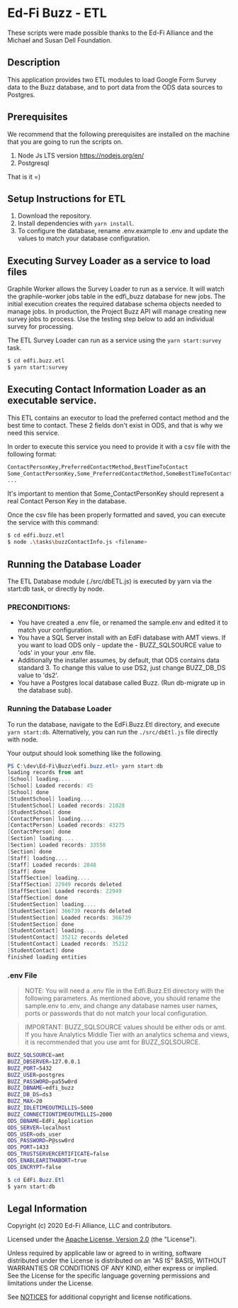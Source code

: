 # Ed-Fi Buzz - ETL

These scripts were made possible thanks to the Ed-Fi Alliance and the Michael and Susan Dell Foundation.

## Description

This application provides two ETL modules to load Google Form Survey data to the Buzz database, and to port data from the ODS data sources to Postgres.

## Prerequisites

We recommend that the following prerequisites are installed on the machine that you are going to run the scripts on.

1. Node Js LTS version https://nodejs.org/en/
2. Postgresql

That is it =)

## Setup Instructions for ETL

1. Download the repository.
2. Install dependencies with `yarn install`.
3. To configure the database, rename .env.example to .env and update the values to match your database configuration.

## Executing Survey Loader as a service to load files

Graphile Worker allows the Survey Loader  to run as a service. It will watch the graphile-worker jobs table in the edfi_buzz database for new jobs. The initial execution creates the required database schema objects needed to manage jobs. In production, the Project Buzz API will manage creating new survey jobs to process. Use the testing step below to add an individual survey for processing.

The ETL Survey Loader can run as a service using the `yarn start:survey` task.

```bash
$ cd edfi.buzz.etl
$ yarn start:survey
```

## Executing Contact Information Loader as an executable service.

This ETL contains an executor to load the preferred contact method and the best time to contact. 
These 2 fields don't exist in ODS, and that is why we need this service.

In order to execute this service you need to provide it with a csv file with the following format:
```sh
ContactPersonKey,PreferredContactMethod,BestTimeToContact
Some_ContactPersonKey,Some_PreferredContactMethod,SomeBestTimeToContact
...
```

It's important to mention that Some_ContactPersonKey should represent a real Contact Person Key in the database.

Once the csv file has been properly formatted and saved, you can execute the service with this command:

```bash
$ cd edfi.buzz.etl
$ node .\tasks\buzzContactInfo.js <filename>
```

## Running the Database Loader

The ETL Database module (./src/dbETL.js) is executed by yarn via the start:db task, or directly by node.

### PRECONDITIONS:

- You have created a .env file, or renamed the sample.env and edited it to match your configuration.
- You have a SQL Server install with an EdFi database with AMT views. If you want to load ODS only - update the - BUZZ_SQLSOURCE value to 'ods' in your your .env file.
- Additionally the installer assumes, by default, that ODS contains data standard 3. To change this value to use DS2, just change BUZZ_DB_DS value to 'ds2'.
- You have a Postgres local database called Buzz. (Run db-migrate up in the database sub).

### Running the Database Loader

To run the database, navigate to the EdFi.Buzz.Etl directory, and execute `yarn start:db`. Alternatively, you can run the `./src/dbEtl.js` file directly with node.

Your output should look something like the following.

```powershell
PS C:\dev\Ed-Fi\Buzz\edfi.buzz.etl> yarn start:db
loading records from amt
[School] loading....
[School] Loaded records: 45
[School] done
[StudentSchool] loading....
[StudentSchool] Loaded records: 21028
[StudentSchool] done
[ContactPerson] loading....
[ContactPerson] Loaded records: 43275
[ContactPerson] done
[Section] loading....
[Section] Loaded records: 33550
[Section] done
[Staff] loading....
[Staff] Loaded records: 2848
[Staff] done
[StaffSection] loading....
[StaffSection] 22949 records deleted
[StaffSection] Loaded records: 22949
[StaffSection] done
[StudentSection] loading....
[StudentSection] 366739 records deleted
[StudentSection] Loaded records: 366739
[StudentSection] done
[StudentContact] loading....
[StudentContact] 35212 records deleted
[StudentContact] Loaded records: 35212
[StudentContact] done
finished loading entities
```

### .env File

> NOTE: You will need a .env file in the Edfi.Buzz.Etl directory with the following parameters. As mentioned above, you should rename the sample.env to .env, and change any database names user names, ports or passwords that do not match your local configuration.

> IMPORTANT: BUZZ_SQLSOURCE values should be either ods or amt. If you have Analytics Middle Tier with an analytics schema and views, it is recommended that you use amt for BUZZ_SQLSOURCE.

```bash
BUZZ_SQLSOURCE=amt
BUZZ_DBSERVER=127.0.0.1
BUZZ_PORT=5432
BUZZ_USER=postgres
BUZZ_PASSWORD=pa55w0rd
BUZZ_DBNAME=edfi_buzz
BUZZ_DB_DS=ds3
BUZZ_MAX=20
BUZZ_IDLETIMEOUTMILLIS=5000
BUZZ_CONNECTIONTIMEOUTMILLIS=2000
ODS_DBNAME=EdFi_Application
ODS_SERVER=localhost
ODS_USER=ods_user
ODS_PASSWORD=P@ssw0rd
ODS_PORT=1433
ODS_TRUSTSERVERCERTIFICATE=false
ODS_ENABLEARITHABORT=true
ODS_ENCRYPT=false
```

```powershell
$ cd EdFi.Buzz.Etl
$ yarn start:db
```


## Legal Information

Copyright (c) 2020 Ed-Fi Alliance, LLC and contributors.

Licensed under the [Apache License, Version 2.0](LICENSE) (the "License").

Unless required by applicable law or agreed to in writing, software
distributed under the License is distributed on an "AS IS" BASIS,
WITHOUT WARRANTIES OR CONDITIONS OF ANY KIND, either express or implied.
See the License for the specific language governing permissions and
limitations under the License.

See [NOTICES](NOTICES.md) for additional copyright and license notifications.
